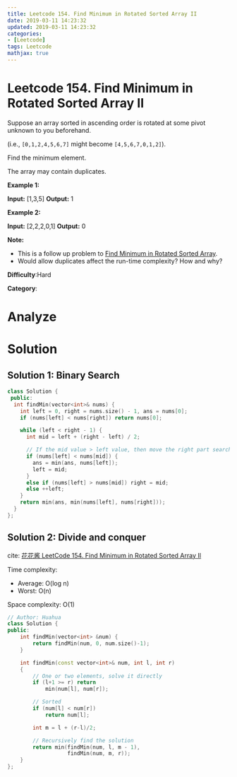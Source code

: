 ```yaml
---
title: Leetcode 154. Find Minimum in Rotated Sorted Array II
date: 2019-03-11 14:23:32
updated: 2019-03-11 14:23:32
categories: 
- [Leetcode]
tags: Leetcode
mathjax: true
---
```


# Leetcode 154. Find Minimum in Rotated Sorted Array II

Suppose an array sorted in ascending order is rotated at some pivot unknown to you beforehand.

(i.e., `[0,1,2,4,5,6,7]` might become `[4,5,6,7,0,1,2]`).

Find the minimum element.

The array may contain duplicates.

**Example 1:**

**Input:** [1,3,5]
**Output:** 1

**Example 2:**

**Input:** [2,2,2,0,1]
**Output:** 0

**Note:**

- This is a follow up problem to [Find Minimum in Rotated Sorted Array](https://leetcode.com/problems/find-minimum-in-rotated-sorted-array/description/).
- Would allow duplicates affect the run-time complexity? How and why?

**Difficulty**:Hard

**Category**:

# Analyze

# Solution

## Solution 1: Binary Search

```cpp
class Solution {
 public:
  int findMin(vector<int>& nums) {
    int left = 0, right = nums.size() - 1, ans = nums[0];
    if (nums[left] < nums[right]) return nums[0];

    while (left < right - 1) {
      int mid = left + (right - left) / 2;

      // If the mid value > left value, then move the right part search.
      if (nums[left] < nums[mid]) {
        ans = min(ans, nums[left]);
        left = mid;
      }
      else if (nums[left] > nums[mid]) right = mid;
      else ++left;
    }
    return min(ans, min(nums[left], nums[right]));
  }
};
```

## Solution 2: Divide and conquer

cite: [花花酱 LeetCode 154. Find Minimum in Rotated Sorted Array II](https://zxi.mytechroad.com/blog/divide-and-conquer/leetcode-154-find-minimum-in-rotated-sorted-array-ii/)

Time complexity:
* Average: O(log n)
* Worst: O(n)

Space complexity: O(1)

```cpp
// Author: Huahua
class Solution {
public:
    int findMin(vector<int> &num) {
        return findMin(num, 0, num.size()-1);
    }

    int findMin(const vector<int>& num, int l, int r)
    {
        // One or two elements, solve it directly
        if (l+1 >= r) return
            min(num[l], num[r]);

        // Sorted
        if (num[l] < num[r])
            return num[l];

        int m = l + (r-l)/2;

        // Recursively find the solution
        return min(findMin(num, l, m - 1),
                   findMin(num, m, r));
    }
};
```